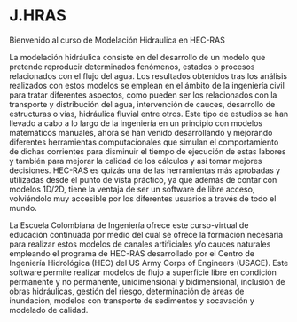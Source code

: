 # J.HRAS
Bienvenido al curso de Modelación Hidraulica en HEC-RAS

La modelación hidráulica consiste en del desarrollo de un modelo que pretende reproducir determinados fenómenos, estados o procesos relacionados con el flujo del agua. Los resultados obtenidos tras los análisis realizados con estos modelos se emplean en el ámbito de la ingeniería civil para tratar diferentes aspectos, como pueden ser los relacionados con la transporte y distribución del agua, intervención de cauces, desarrollo de estructuras o vías, hidráulica fluvial entre otros. Este tipo de estudios se han llevado a cabo a lo largo de la ingeniería en un principio con modelos matemáticos manuales, ahora se han venido desarrollando y mejorando diferentes herramientas computacionales que simulan el comportamiento de dichas corrientes para disminuir el tiempo de ejecución de estas labores y también para mejorar la calidad de los cálculos y así tomar mejores decisiones. HEC-RAS es quizás una de las herramientas más aprobadas y utilizadas desde el punto de vista práctico, ya que además de contar con modelos 1D/2D, tiene la ventaja de ser un software de libre acceso, volviéndolo muy accesible por los diferentes usuarios a través de todo el mundo.

La Escuela Colombiana de Ingeniería ofrece este curso-virtual de educación continuada por medio del cual se ofrece la formación necesaria para realizar estos modelos de canales artificiales y/o cauces naturales empleando el programa de HEC-RAS desarrollado por el Centro de Ingeniería Hidrológica (HEC) del US Army Corps of Engineers (USACE). Este software permite realizar modelos de flujo a superficie libre en condición permanente y no permanente, unidimensional y bidimensional, inclusión de obras hidráulicas, gestión del riesgo, determinación de áreas de inundación, modelos con transporte de sedimentos y socavación y modelado de calidad.
